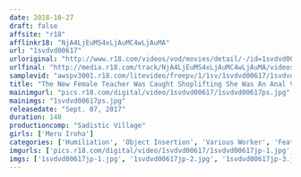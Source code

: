 ```yaml
---
date: 2018-10-27
draft: false
affsite: "r18"
afflinkr18: "NjA4LjEuMS4xLjAuMC4wLjAuMA"
url: "1svdvd00617"
urloriginal: "http://www.r18.com/videos/vod/movies/detail/-/id=1svdvd00617"
urlfinal: "http://media.r18.com/track/NjA4LjEuMS4xLjAuMC4wLjAuMA/videos/vod/movies/detail/-/id=1svdvd00617"
samplevid: "awspv3001.r18.com/litevideo/freepv/1/1sv/1svdvd00617/1svdvd00617_dmb_w.mp4"
title: "The New Female Teacher Was Caught Shoplifting She Was An Anal Virgin, But Now Her Ass Was Deflowered In A 2 Hole Creampie Fuck Fest Meru Iroha"
mainimgurl: "pics.r18.com/digital/video/1svdvd00617/1svdvd00617ps.jpg"
mainimgs: "1svdvd00617ps.jpg"
releasedate: "Sept. 07, 2017"
duration: 140
productioncomp: "Sadistic Village"
girls: ['Meru Iroha']
categories: ['Humiliation', 'Object Insertion', 'Various Worker', 'Featured Actress', 'Anal Play', 'Big Vibrator', 'Hi-Def']
imgurls: ['pics.r18.com/digital/video/1svdvd00617/1svdvd00617jp-1.jpg', 'pics.r18.com/digital/video/1svdvd00617/1svdvd00617jp-2.jpg', 'pics.r18.com/digital/video/1svdvd00617/1svdvd00617jp-3.jpg', 'pics.r18.com/digital/video/1svdvd00617/1svdvd00617jp-4.jpg', 'pics.r18.com/digital/video/1svdvd00617/1svdvd00617jp-5.jpg', 'pics.r18.com/digital/video/1svdvd00617/1svdvd00617jp-6.jpg', 'pics.r18.com/digital/video/1svdvd00617/1svdvd00617jp-7.jpg', 'pics.r18.com/digital/video/1svdvd00617/1svdvd00617jp-8.jpg', 'pics.r18.com/digital/video/1svdvd00617/1svdvd00617jp-9.jpg', 'pics.r18.com/digital/video/1svdvd00617/1svdvd00617jp-10.jpg', 'pics.r18.com/digital/video/1svdvd00617/1svdvd00617jp-11.jpg', 'pics.r18.com/digital/video/1svdvd00617/1svdvd00617jp-12.jpg', 'pics.r18.com/digital/video/1svdvd00617/1svdvd00617jp-13.jpg', 'pics.r18.com/digital/video/1svdvd00617/1svdvd00617jp-14.jpg', 'pics.r18.com/digital/video/1svdvd00617/1svdvd00617jp-15.jpg', 'pics.r18.com/digital/video/1svdvd00617/1svdvd00617jp-16.jpg', 'pics.r18.com/digital/video/1svdvd00617/1svdvd00617jp-17.jpg', 'pics.r18.com/digital/video/1svdvd00617/1svdvd00617jp-18.jpg', 'pics.r18.com/digital/video/1svdvd00617/1svdvd00617jp-19.jpg', 'pics.r18.com/digital/video/1svdvd00617/1svdvd00617jp-20.jpg']
imgs: ['1svdvd00617jp-1.jpg', '1svdvd00617jp-2.jpg', '1svdvd00617jp-3.jpg', '1svdvd00617jp-4.jpg', '1svdvd00617jp-5.jpg', '1svdvd00617jp-6.jpg', '1svdvd00617jp-7.jpg', '1svdvd00617jp-8.jpg', '1svdvd00617jp-9.jpg', '1svdvd00617jp-10.jpg', '1svdvd00617jp-11.jpg', '1svdvd00617jp-12.jpg', '1svdvd00617jp-13.jpg', '1svdvd00617jp-14.jpg', '1svdvd00617jp-15.jpg', '1svdvd00617jp-16.jpg', '1svdvd00617jp-17.jpg', '1svdvd00617jp-18.jpg', '1svdvd00617jp-19.jpg', '1svdvd00617jp-20.jpg']
---
```

